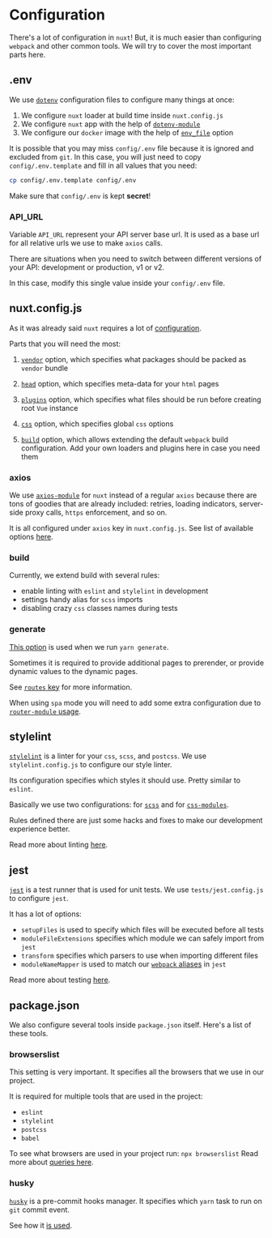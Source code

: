 # Configuration

There's a lot of configuration in `nuxt`!
But, it is much easier than configuring `webpack` and other common tools.
We will try to cover the most important parts here.

## .env

We use [`dotenv`](https://www.npmjs.com/package/dotenv)
configuration files to configure many things at once:

1. We configure `nuxt` loader at build time inside `nuxt.config.js`
2. We configure `nuxt` app with the help of [`dotenv-module`](https://github.com/nuxt-community/dotenv-module)
3. We configure our `docker` image with the help of [`env_file`][env] option

It is possible that you may miss `config/.env` file because it is ignored
and excluded from `git`.
In this case, you will just need to copy `config/.env.template`
and fill in all values that you need:

```bash
cp config/.env.template config/.env
```

Make sure that `config/.env` is kept **secret**!

### API_URL

Variable `API_URL` represent your API server base url.
It is used as a base url for all relative urls we use to make `axios` calls.

There are situations when you need to switch between different versions of
your API: development or production, v1 or v2.

In this case, modify this single value inside your `config/.env` file.

## nuxt.config.js

As it was already said `nuxt` requires a lot of [configuration](https://nuxtjs.org/guide/configuration).

Parts that you will need the most:

1. [`vendor`](https://nuxtjs.org/api/configuration-build#vendor) option,
   which specifies what packages should be packed as `vendor` bundle

2. [`head`](https://nuxtjs.org/api/configuration-head) option,
   which specifies meta-data for your `html` pages

3. [`plugins`](https://nuxtjs.org/api/configuration-plugins) option,
   which specifies what files should be run before creating root `Vue` instance

4. [`css`](https://nuxtjs.org/api/configuration-css/) option,
   which specifies global `css` options

5. [`build`](https://nuxtjs.org/api/configuration-build) option,
   which allows extending the default `webpack` build configuration.
   Add your own loaders and plugins here in case you need them

### axios

We use [`axios-module`](https://github.com/nuxt-community/axios-module)
for `nuxt` instead of a regular `axios` because
there are tons of goodies that are already included:
retries, loading indicators, server-side proxy calls,
`https` enforcement, and so on.

It is all configured under `axios` key in `nuxt.config.js`.
See list of available options [here](https://axios.nuxtjs.org/options.html).

### build

Currently, we extend build with several rules:

- enable linting with `eslint` and `stylelint` in development
- settings handy alias for `scss` imports
- disabling crazy `css` classes names during tests

### generate

[This option](https://nuxtjs.org/api/configuration-generate) is used
when we run `yarn generate`.

Sometimes it is required to provide additional pages to prerender,
or provide dynamic values to the dynamic pages.

See [`routes` key](https://nuxtjs.org/api/configuration-generate#routes)
for more information.

When using `spa` mode you will need to add some
extra configuration due to [`router-module` usage](https://github.com/nuxt-community/router-module#setup).

## stylelint

[`stylelint`](https://github.com/stylelint/stylelint) is a linter
for your `css`, `scss`, and `postcss`.
We use `stylelint.config.js` to configure our style linter.

Its configuration specifies which styles it should use.
Pretty similar to `eslint`.

Basically we use two configurations: for [`scss`][scss]
and for [`css-modules`][css-modules].

Rules defined there are just some hacks and
fixes to make our development experience better.

Read more about linting [here](linting.md#stylelint).

## jest

[`jest`](https://facebook.github.io/jest/) is a test runner that
is used for unit tests.
We use `tests/jest.config.js` to configure `jest`.

It has a lot of options:

- `setupFiles` is used to specify which files will be executed before all tests
- `moduleFileExtensions` specifies which module we can safely import from `jest`
- `transform` specifies which parsers to use when importing different files
- `moduleNameMapper` is used to match our [`webpack` aliases](https://webpack.js.org/configuration/resolve/#resolve-alias) in `jest`

Read more about testing [here](testing.md).

## package.json

We also configure several tools inside `package.json` itself.
Here's a list of these tools.

### browserslist

This setting is very important.
It specifies all the browsers that we use in our project.

It is required for multiple tools that are used in the project:

- `eslint`
- `stylelint`
- `postcss`
- `babel`

To see what browsers are used in your project run: `npx browserslist`
Read more about [queries here](https://github.com/browserslist/browserslist).

### husky

[`husky`](https://github.com/typicode/husky) is a pre-commit hooks manager.
It specifies which `yarn` task to run on `git` commit event.

See how it [is used](development.md#making-commit).

[env]: https://docs.docker.com/compose/environment-variables/#the-env_file-configuration-option
[scss]: https://github.com/wemake-services/stylelint-config-strict-scss
[css-modules]: https://github.com/pascalduez/stylelint-config-css-modules
